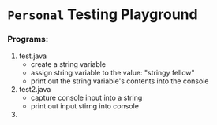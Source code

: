 # `Personal` Testing Playground

### Programs:

1. test.java
   * create a string variable
   * assign string variable to the value: "stringy fellow"
   * print out the string variable's contents into the console
2. test2.java
   * capture console input into a string
   * print out input stirng into console
3.
